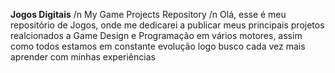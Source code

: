**Jogos Digitais**
/n
My Game Projects Repository
/n
 Olá, esse é meu repositório de Jogos, onde me dedicarei a publicar meus principais projetos realcionados a Game Design e Programação em vários motores, assim como todos estamos em constante evolução logo busco cada vez mais aprender com minhas experiências
